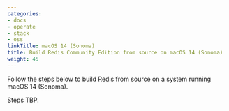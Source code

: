 ```yaml
---
categories:
- docs
- operate
- stack
- oss
linkTitle: macOS 14 (Sonoma)
title: Build Redis Community Edition from source on macOS 14 (Sonoma)
weight: 45
---
```


Follow the steps below to build Redis from source on a system running macOS 14 (Sonoma).

Steps TBP.